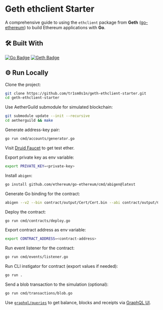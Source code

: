 # Geth ethclient Starter

A comprehensive guide to using the `ethclient` package from **Geth** ([go-ethereum](https://github.com/ethereum/go-ethereum)) to build Ethereum applications with **Go**.

## 🛠 Built With

[![Go Badge](https://img.shields.io/badge/Go-00ADD8?logo=go&logoColor=fff&style=for-the-badge)](https://go.dev/)
[![Geth Badge](https://img.shields.io/badge/Geth-3C3C3D?logo=ethereum&logoColor=fff&style=for-the-badge)](https://geth.ethereum.org/)

## ⚙️ Run Locally

Clone the project:

```sh
git clone https://github.com/tr1sm0s1n/geth-ethclient-starter.git
cd geth-ethclient-starter
```

Use AetherGuild submodule for simulated blockchain:

```sh
git submodule update --init --recursive
cd aetherguild && make
```

Generate address-key pair:

```sh
go run cmd/accounts/generator.go
```

Visit [Druid Faucet](http://127.0.0.1:8580) to get test ether.

Export private key as env variable:

```sh
export PRIVATE_KEY=<private-key>
```

Install `abigen`:

```bash
go install github.com/ethereum/go-ethereum/cmd/abigen@latest
```

Generate Go binding for the contract:

```bash
abigen --v2 --bin contract/output/Cert/Cert.bin --abi contract/output/Cert/Cert_abi.json --pkg contract --type Cert --out contract/Cert.go
```

Deploy the contract:

```sh
go run cmd/contracts/deploy.go
```

Export contract address as env variable:

```sh
export CONTRACT_ADDRESS=<contract-address>
```

Run event listener for the contract:

```sh
go run cmd/events/listener.go
```

Run CLI instigator for contract (export values if needed):

```sh
go run .
```

Send a blob transaction to the simulation (optional):

```sh
go run cmd/transactions/blob.go
```

Use [`graphql/queries`](graphql/queries) to get balance, blocks and receipts via [GraphQL UI](http://127.0.0.1:8545/graphql/ui).
